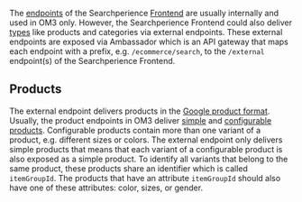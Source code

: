 The [endpoints](../../glossary.md#endpoint) of the Searchperience [Frontend](../../glossary.md#frontend) are usually internally and used in OM3 only.
However, the Searchperience Frontend could also deliver [types](../../glossary.md##types) like products and categories via external endpoints.
These external endpoints are exposed via Ambassador which is an API gateway that maps each endpoint with a prefix, e.g. `/ecommerce/search`, to the `/external` endpoint(s) of the Searchperience Frontend.

## Products

The external endpoint delivers products in the [Google product format](https://developers.google.com/shopping-content/reference/rest/v2.1/products).
Usually, the product endpoints in OM3 deliver [simple](../../glossary.md#simple-product) and [configurable products](../../glossary.md#configurable-product).
Configurable products contain more than one variant of a product, e.g. different sizes or colors.
The external endpoint only delivers simple products that means that each variant of a configurable product is also exposed as a simple product.
To identify all variants that belong to the same product, these products share an identifier which is called `itemGroupId`.
The products that have an attribute `itemGroupId` should also have one of these attributes: color, sizes, or gender.
